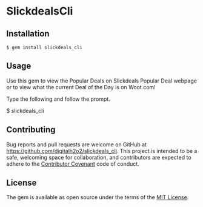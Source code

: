 # SlickdealsCli

## Installation

    $ gem install slickdeals_cli

## Usage

Use this gem to view the Popular Deals on Slickdeals Popular Deal webpage or to view what the current Deal of the Day is on Woot.com!

Type the following and follow the prompt.

$ slickdeals_cli


## Contributing

Bug reports and pull requests are welcome on GitHub at https://github.com/digitalh2o2/slickdeals_cli. This project is intended to be a safe, welcoming space for collaboration, and contributors are expected to adhere to the [Contributor Covenant](http://contributor-covenant.org) code of conduct.


## License

The gem is available as open source under the terms of the [MIT License](http://opensource.org/licenses/MIT).

